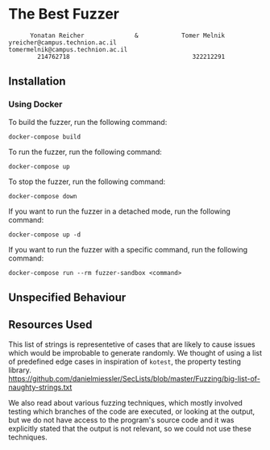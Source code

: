 # The Best Fuzzer

```
      Yonatan Reicher              &            Tomer Melnik
yreicher@campus.technion.ac.il           tomermelnik@campus.technion.ac.il
        214762718                                  322212291
```

## Installation

### Using Docker
To build the fuzzer, run the following command:
```
docker-compose build
```
To run the fuzzer, run the following command:
```
docker-compose up
```
To stop the fuzzer, run the following command:
```
docker-compose down
```

If you want to run the fuzzer in a detached mode, run the following command:
```
docker-compose up -d
```
If you want to run the fuzzer with a specific command, run the following command:
```
docker-compose run --rm fuzzer-sandbox <command>
```

## Unspecified Behaviour

## Resources Used

This list of strings is representetive of cases that are likely to cause issues
which would be improbable to generate randomly. We thought of using a list of
predefined edge cases in inspiration of `kotest`, the property testing library.
https://github.com/danielmiessler/SecLists/blob/master/Fuzzing/big-list-of-naughty-strings.txt

We also read about various fuzzing techniques, which mostly involved testing
which branches of the code are executed, or looking at the output, but we do
not have access to the program's source code and it was explicitly stated that
the output is not relevant, so we could not use these techniques.
